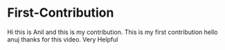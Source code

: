 # First-Contribution
Hi this is Anil and this is my contribution.
This is my first contribution
hello anuj thanks for this video. Very Helpful
